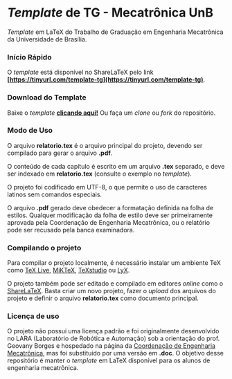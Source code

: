 # ***Template* de TG - Mecatrônica UnB**

*Template* em LaTeX do Trabalho de Graduação em Engenharia Mecatrônica da Universidade de Brasília.


### **Início Rápido**
O *template* está disponível no ShareLaTeX pelo link **[https://tinyurl.com/template-tg](https://tinyurl.com/template-tg)**.


### **Download do Template**

Baixe o *template* **[clicando aqui!](https://github.com/arthurbeggs/unb-template-tg-mecatronica/archive/master.zip)** Ou faça um *clone* ou *fork* do repositório.


### **Modo de Uso**

O arquivo **relatorio.tex** é o arquivo principal do projeto, devendo ser compilado para gerar o arquivo **.pdf**.

O conteúdo de cada capítulo é escrito em um arquivo **.tex** separado, e deve ser indexado em **relatorio.tex** (consulte o exemplo no *template*).

O projeto foi codificado em UTF-8, o que permite o uso de caracteres latinos sem comandos especiais.

O arquivo **.pdf** gerado deve obedecer a formatação definida na folha de estilos. Qualquer modificação da folha de estilo deve ser primeiramente aprovada pela Coordenação de Engenharia Mecatrônica, ou o relatório pode ser recusado pela banca examinadora.


### **Compilando o projeto**

Para compilar o projeto localmente, é necessário instalar um ambiente TeX como [TeX Live](https://www.tug.org/texlive/), [MiKTeX](https://miktex.org/download), [TeXstudio](http://www.texstudio.org/) ou [LyX](https://www.lyx.org/).

O projeto também pode ser editado e compilado em editores *online* como o [ShareLaTeX](https://www.sharelatex.com). Basta criar um novo projeto, fazer o *upload* dos arquivos do projeto e definir o arquivo **relatorio.tex** como documento principal.


### **Licença de uso**

O projeto não possui uma licença padrão e foi originalmente desenvolvido no LARA (Laboratório de Robótica e Automação) sob a orientação do prof. Geovany Borges e hospedado na página da [Coordenação de Engenharia Mecatrônica](http://www.mecatronica.unb.br/graduacao/tg), mas foi substituído por uma versão em **.doc**. O objetivo desse repositório é manter o *template* em LaTeX disponível para os alunos de engenharia mecatrônica.
